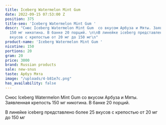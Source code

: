 ```yaml
---
title: Iceberg Watermelon Mint Gum
date: 2022-09-15 07:53:00 Z
position: 375
title-seo: 'Iceberg Watermelon Mint Gum '
descr: "Снюс Iceberg Watermelon Mint Gum  со вкусом Арбуза и Мяты. Заявленная крепость
  150 мг никотина. В банке 20 порций. \n\nВ линейке iceberg представлено более 25
  вкусов с крепостью от 20 мг до 150 мг\n"
product-name: 'Iceberg Watermelon Mint Gum '
nicotine: 150
portions: 20
gram: 20
price: 3000
brand: Russian products
sale: new-snus
taste: Арбуз Мята
image: "/uploads/4-b81e7c.png"
has_availability: false
---
```


Снюс Iceberg Watermelon Mint Gum  со вкусом Арбуза и Мяты. Заявленная крепость 150 мг никотина. В банке 20 порций. 

В линейке iceberg представлено более 25 вкусов с крепостью от 20 мг до 150 мг
